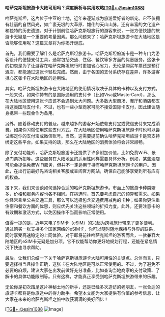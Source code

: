 **哈萨克斯坦旅游卡大陆可用吗？深度解析与实用攻略[[TG💪+ @esim1088](https://t.me/s/esim1088)]**

哈萨克斯坦，这片位于中亚的土地，近年来逐渐成为旅游爱好者的新宠。它不仅拥有壮丽的自然风光，如广袤无垠的大草原、雄伟的天山山脉，还有丰富的文化遗产和独特的历史遗迹。对于计划前往哈萨克斯坦旅行的游客来说，一张方便快捷的旅游卡无疑是一个重要的考量因素。那么问题来了：哈萨克斯坦旅游卡在大陆地区是否能够使用呢？这篇文章将为你揭开谜底。

首先，我们需要了解什么是哈萨克斯坦旅游卡。哈萨克斯坦旅游卡是一种专门为游客设计的便捷支付工具，通常包括交通、住宿、餐饮等多方面的优惠服务。这张卡的初衷是为了让游客在哈萨克斯坦旅行时更加省心省力，无论是购买车票还是预订酒店，都能通过这张卡轻松完成。然而，由于各国的支付系统存在差异，许多游客担心这张卡在大陆地区的适用性。

其实，哈萨克斯坦旅游卡在大陆地区的使用情况取决于具体的卡种以及支付方式。一般来说，如果你持有的是国际通用的支付卡（比如Visa或MasterCard），那么在大陆地区使用这张卡应该不会遇到太大问题。大多数大型商场、餐厅和酒店都支持这类国际支付卡。不过，也有一些小型商家可能不接受国际卡支付，因此建议随身携带一些现金作为备用。

另外，随着移动支付的普及，越来越多的游客开始依赖支付宝或微信支付来完成消费。如果你习惯使用这些支付方式，在大陆地区使用哈萨克斯坦旅游卡时也可以尝试绑定你的支付宝或微信账号。当然，这需要提前确认哈萨克斯坦旅游卡是否支持绑定这些平台。如果支持的话，那么在大陆地区的消费体验将会非常顺畅。

除了支付功能外，哈萨克斯坦旅游卡还提供了许多附加价值，比如免费WiFi、景点门票折扣等。这些服务在大陆地区的适用性同样需要具体分析。例如，某些酒店可能会提供免费WiFi服务，但并不一定适用于持有哈萨克斯坦旅游卡的用户。因此，在出行前最好先咨询相关客服或查阅官方网站，确保自己能够享受到所有应有的权益。

接下来，我们来谈谈如何选择合适的哈萨克斯坦旅游卡。市面上的旅游卡种类繁多，价格和服务内容也各不相同。在挑选时，首先要考虑自己的预算和需求。如果你经常乘坐公共交通工具，那么可以选择包含交通费用减免的卡种；如果你更注重住宿和餐饮方面的优惠，则应优先关注这些领域的折扣力度。此外，还要注意卡的有效期和激活方式，以免因操作不当而影响正常使用。

值得一提的是，近年来电子SIM卡（eSIM）的兴起为跨境旅行带来了更多便利。通过购买一张支持多个国家网络的eSIM卡，你可以随时随地保持与外界的联系，同时享受高速稳定的上网体验。对于即将前往哈萨克斯坦的游客而言，一款兼容大陆地区的eSIM卡无疑是加分项。它不仅能帮助你更好地规划行程，还能在紧急情况下快速寻求帮助。

最后，让我们总结一下关于哈萨克斯坦旅游卡大陆可用性的关键点。总体而言，只要选择得当且操作正确，这张卡在大陆地区是可以正常使用的。不过，为了避免不必要的麻烦，建议大家在出发前做好充分准备，比如查询当地商家的支付政策、了解卡的具体功能限制等。只有这样，才能真正享受到哈萨克斯坦旅游带来的乐趣。

无论你是初次踏足这片神秘土地的新手，还是已经多次造访的老朋友，一张合适的旅游卡都将是你旅途中的得力助手。希望本文能为大家提供有价值的参考信息，让大家在未来的哈萨克斯坦之旅中收获满满的美好回忆！

[[TG💪+ @esim1088](https://t.me/s/esim1088) ![Image](https://i.postimg.cc/4NQfJmqS/Snipaste-2025-05-13-00-14-12.png)]